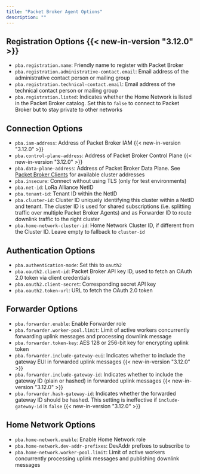 ```yaml
---
title: "Packet Broker Agent Options"
description: ""
---
```


## Registration Options {{< new-in-version "3.12.0" >}}

- `pba.registration.name`: Friendly name to register with Packet Broker
- `pba.registration.administrative-contact.email`: Email address of the administrative contact person or mailing group
- `pba.registration.technical-contact.email`: Email address of the technical contact person or mailing group
- `pba.registration.listed`: Indicates whether the Home Network is listed in the Packet Broker catalog. Set this to `false` to connect to Packet Broker but to stay private to other networks

## Connection Options

- `pba.iam-address`: Address of Packet Broker IAM {{< new-in-version "3.12.0" >}}
- `pba.control-plane-address`: Address of Packet Broker Control Plane {{< new-in-version "3.12.0" >}}
- `pba.data-plane-address`: Address of Packet Broker Data Plane. See [Packet Broker Clients](https://github.com/packetbroker/pb) for available cluster addresses
- `pba.insecure`: Connect without using TLS (only for test environments)
- `pba.net-id`: LoRa Alliance NetID
- `pba.tenant-id`: Tenant ID within the NetID
- `pba.cluster-id`: Cluster ID uniquely identifying this cluster within a NetID and tenant. The cluster ID is used for shared subscriptions (i.e. splitting traffic over multiple Packet Broker Agents) and as Forwarder ID to route downlink traffic to the right cluster
- `pba.home-network-cluster-id`: Home Network Cluster ID, if different from the Cluster ID. Leave empty to fallback to `cluster-id`

## Authentication Options

- `pba.authentication-mode`: Set this to `oauth2`
- `pba.oauth2.client-id`: Packet Broker API key ID, used to fetch an OAuth 2.0 token via client credentials
- `pba.oauth2.client-secret`: Corresponding secret API key
- `pba.oauth2.token-url`: URL to fetch the OAuth 2.0 token

## Forwarder Options

- `pba.forwarder.enable`: Enable Forwarder role
- `pba.forwarder.worker-pool.limit`: Limit of active workers concurrently forwarding uplink messages and processing downlink message
- `pba.forwarder.token-key`: AES 128 or 256-bit key for encrypting uplink token
- `pba.forwarder.include-gateway-eui`: Indicates whether to include the gateway EUI in forwarded uplink messages {{< new-in-version "3.12.0" >}}
- `pba.forwarder.include-gateway-id`: Indicates whether to include the gateway ID (plain or hashed) in forwarded uplink messages {{< new-in-version "3.12.0" >}}
- `pba.forwarder.hash-gateway-id`: Indicates whether the forwarded gateway ID should be hashed. This setting is ineffective if `include-gateway-id` is `false` {{< new-in-version "3.12.0" >}}

## Home Network Options

- `pba.home-network.enable`: Enable Home Network role
- `pba.home-network.dev-addr-prefixes`: DevAddr prefixes to subscribe to
- `pba.home-network.worker-pool.limit`: Limit of active workers concurrently processing uplink messages and publishing downlink messages
